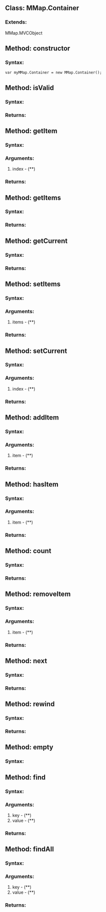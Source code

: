 Class: <a id='mmap.container'>MMap.Container</a>
------------------------------------------------



### Extends:

MMap.MVCObject




Method: <a id='constructor'>constructor</a>
--------------------------------------------


### Syntax:

	var myMMap.Container = new MMap.Container();


Method: <a id='isValid'>isValid</a>
------------------------------------


### Syntax:



### Returns:





Method: <a id='getItem'>getItem</a>
------------------------------------


### Syntax:



### Arguments:

1. index - (**)

### Returns:





Method: <a id='getItems'>getItems</a>
--------------------------------------


### Syntax:



### Returns:





Method: <a id='getCurrent'>getCurrent</a>
------------------------------------------


### Syntax:



### Returns:





Method: <a id='setItems'>setItems</a>
--------------------------------------


### Syntax:



### Arguments:

1. items - (**)

### Returns:





Method: <a id='setCurrent'>setCurrent</a>
------------------------------------------


### Syntax:



### Arguments:

1. index - (**)

### Returns:





Method: <a id='addItem'>addItem</a>
------------------------------------


### Syntax:



### Arguments:

1. item - (**)

### Returns:





Method: <a id='hasItem'>hasItem</a>
------------------------------------


### Syntax:



### Arguments:

1. item - (**)

### Returns:





Method: <a id='count'>count</a>
--------------------------------


### Syntax:



### Returns:





Method: <a id='removeItem'>removeItem</a>
------------------------------------------


### Syntax:



### Arguments:

1. item - (**)

### Returns:





Method: <a id='next'>next</a>
------------------------------


### Syntax:



### Returns:





Method: <a id='rewind'>rewind</a>
----------------------------------


### Syntax:



### Returns:





Method: <a id='empty'>empty</a>
--------------------------------


### Syntax:




Method: <a id='find'>find</a>
------------------------------


### Syntax:



### Arguments:

1. key - (**)
2. value - (**)

### Returns:





Method: <a id='findAll'>findAll</a>
------------------------------------


### Syntax:



### Arguments:

1. key - (**)
2. value - (**)

### Returns:




